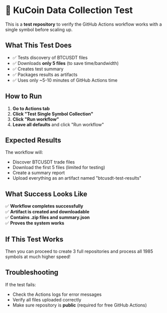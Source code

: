 # 🧪 KuCoin Data Collection Test

This is a **test repository** to verify the GitHub Actions workflow works with a single symbol before scaling up.

## What This Test Does

- ✅ Tests discovery of BTCUSDT files
- ✅ Downloads **only 5 files** (to save time/bandwidth)
- ✅ Creates test summary
- ✅ Packages results as artifacts
- ✅ Uses only ~5-10 minutes of GitHub Actions time

## How to Run

1. **Go to Actions tab**
2. **Click "Test Single Symbol Collection"**  
3. **Click "Run workflow"**
4. **Leave all defaults** and click "Run workflow"

## Expected Results

The workflow will:
- Discover BTCUSDT trade files
- Download the first 5 files (limited for testing)
- Create a summary report
- Upload everything as an artifact named "btcusdt-test-results"

## What Success Looks Like

✅ **Workflow completes successfully**  
✅ **Artifact is created and downloadable**  
✅ **Contains .zip files and summary.json**  
✅ **Proves the system works**

## If This Test Works

Then you can proceed to create 3 full repositories and process all 1985 symbols at much higher speed!

## Troubleshooting

If the test fails:
- Check the Actions logs for error messages
- Verify all files uploaded correctly
- Make sure repository is **public** (required for free GitHub Actions)
